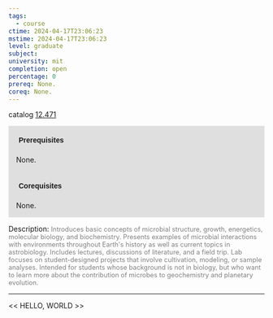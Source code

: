 ```yaml
---
tags:
  - course
ctime: 2024-04-17T23:06:23
mstime: 2024-04-17T23:06:23
level: graduate
subject: 
university: mit
completion: open
percentage: 0
prereq: None.
coreq: None.
---
```


catalog [12.471](http://student.mit.edu/catalog/m12b.html#12.471)

<span style="display: block; padding: 15px; background-color: rgb(100, 100, 100, 0.2);"><font id="m_prereq796_0" style="display: block; font-family: Arial, sans-serif; font-weight: bold; padding: 5px">Prerequisites</font><br><span id="prereq796_0">None.</span></span>
<span style="display: block; padding: 15px; background-color: rgb(100, 100, 100, 0.2);"><font id="m_coreq796_0" style="display: block; font-family: Arial, sans-serif; font-weight: bold; padding: 5px">Corequisites</font><br><span id="coreq796_0">None.</span></span>

<font style="">Description:</font>
<font style="color: grey; font-size: 0.8rem;">Introduces basic concepts of microbial structure, growth, energetics, molecular biology, and biochemistry. Presents examples of microbial interactions with environments throughout Earth's history as well as current topics in astrobiology. Includes lectures, discussions of literature, and a field trip. Lab focuses on student-designed projects that involve cultivation, modeling, or sample analyses. Intended for students whose background is not in biology, but who want to learn more about the contribution of microbes to geochemistry and planetary evolution.</font>



---

<< HELLO, WORLD >>
